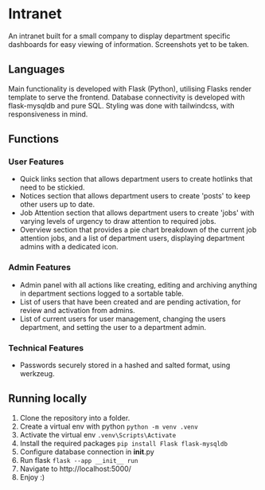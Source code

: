 # Intranet
An intranet built for a small company to display department specific dashboards for easy viewing of information.
Screenshots yet to be taken.

## Languages
Main functionality is developed with Flask (Python), utilising Flasks render template to serve the frontend.
Database connectivity is developed with flask-mysqldb and pure SQL.
Styling was done with tailwindcss, with responsiveness in mind.

## Functions
### User Features
- Quick links section that allows department users to create hotlinks that need to be stickied.
- Notices section that allows department users to create 'posts' to keep other users up to date.
- Job Attention section that allows department users to create 'jobs' with varying levels of urgency to draw attention to required jobs.
- Overview section that provides a pie chart breakdown of the current job attention jobs, and a list of department users, displaying department admins with a dedicated icon.
### Admin Features
- Admin panel with all actions like creating, editing and archiving anything in department sections logged to a sortable table.
- List of users that have been created and are pending activation, for review and activation from admins.
- List of current users for user management, changing the users department, and setting the user to a department admin.
### Technical Features
- Passwords securely stored in a hashed and salted format, using werkzeug.
 
## Running locally
1. Clone the repository into a folder.
2. Create a virtual env with python ```python -m venv .venv```
3. Activate the virtual env ```.venv\Scripts\Activate```
4. Install the required packages ```pip install Flask flask-mysqldb```
5. Configure database connection in __init__.py
6. Run flask ```flask --app __init__ run```
7. Navigate to http://localhost:5000/
8. Enjoy :)
